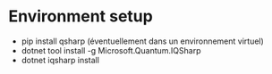 # Environment setup

- pip install qsharp (éventuellement dans un environnement virtuel)
- dotnet tool install -g Microsoft.Quantum.IQSharp
- dotnet iqsharp install